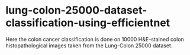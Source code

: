 # lung-colon-25000-dataset-classification-using-efficientnet

Here the colon cancer classification is done on 10000 H&E-stained colon histopathological images taken from the Lung-Colon 25000 dataset.
